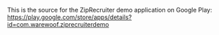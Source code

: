 This is the source for the ZipRecruiter demo application on Google Play: https://play.google.com/store/apps/details?id=com.warewoof.ziprecruiterdemo
